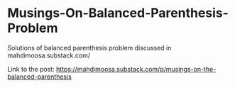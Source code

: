 # Musings-On-Balanced-Parenthesis-Problem
Solutions of balanced parenthesis problem discussed in mahdimoosa.substack.com/

Link to the post:
https://mahdimoosa.substack.com/p/musings-on-the-balanced-parenthesis
